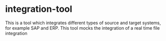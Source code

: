 # integration-tool
This is a tool which integrates different types of source and target systems, for example SAP and ERP. This tool mocks the integration of a real time file integration
